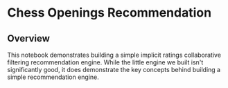 # Chess Openings Recommendation
## Overview
This notebook demonstrates building a simple implicit ratings collaborative filtering recommendation engine. While the little engine we built isn't significantly good, it does demonstrate the key concepts behind building a simple recommendation engine.